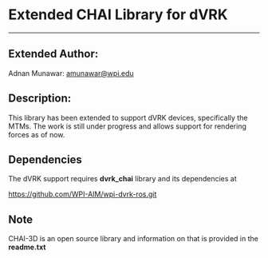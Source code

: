 # Extended CHAI Library for dVRK
----------------------------------------
## Extended Author:
Adnan Munawar:
amunawar@wpi.edu

## Description:
This library has been extended to support dVRK devices, specifically the MTMs.
The work is still under progress and allows support for rendering forces as of now.

## Dependencies
The dVRK support requires **dvrk_chai** library and its dependencies at

https://github.com/WPI-AIM/wpi-dvrk-ros.git

## Note
CHAI-3D is an open source library and information on that is provided in the **readme.txt**
